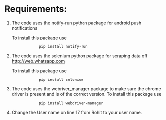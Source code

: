# Requirements:
 1. The code uses the notify-run python package for android push notifications
    
    To install this package use 
    
                    pip install notify-run
    
 2. The code uses the selenium python package for scraping data off http://web.whatsapp.com
    
    To install this package use 
    
                    pip install selenium
    
 3. The code uses the webriver_manager package to make sure the chrome driver is present and is of the correct version.
    To install this package use 
    
                    pip install webdriver-manager
 
 4. Change the User name on line 17 from Rohit to your user name.
